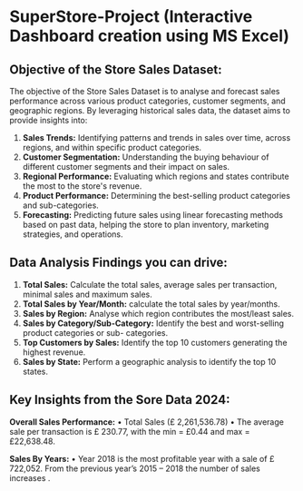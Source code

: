 # SuperStore-Project (Interactive Dashboard creation using MS Excel)
## Objective of the Store Sales Dataset:

The objective of the Store Sales Dataset is to analyse and forecast sales performance across various product categories, customer segments, and geographic regions. By leveraging historical sales data, the dataset aims to provide insights into:

1.	**Sales Trends:** Identifying patterns and trends in sales over time, across regions, and within specific product categories.
2.	**Customer Segmentation:** Understanding the buying behaviour of different customer segments and their impact on sales.
3.	**Regional Performance:** Evaluating which regions and states contribute the most to the store's revenue.
4.	**Product Performance:** Determining the best-selling product categories and sub-categories.
5.	**Forecasting:** Predicting future sales using linear forecasting methods based on past data, helping the store to plan inventory, marketing strategies, and operations.

## Data Analysis Findings you can drive:

1. **Total Sales:** Calculate the total sales, average sales per transaction, minimal sales and maximum sales.
2. **Total Sales by Year/Month:** calculate the total sales by year/months.
3. **Sales by Region:** Analyse which region contributes the most/least sales.
4. **Sales by Category/Sub-Category:** Identify the best and worst-selling product categories or sub-  categories.
5. **Top Customers by Sales:** Identify the top 10 customers generating the highest revenue.
6. **Sales by State:** Perform a geographic analysis to identify the top 10 states.

## Key Insights from the Sore Data 2024:
**Overall Sales Performance:**
•	Total Sales (£ 2,261,536.78)
•	The average sale per transaction is £ 230.77, with the min = £0.44 and max = £22,638.48.

**Sales By Years:**
•	Year 2018 is the most profitable year with a sale of £ 722,052. From the previous year’s 2015 – 2018 the number of sales increases .


